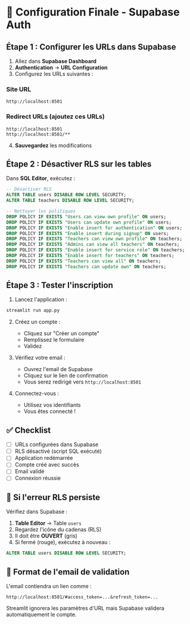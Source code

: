 # 🔧 Configuration Finale - Supabase Auth

## Étape 1 : Configurer les URLs dans Supabase

1. Allez dans **Supabase Dashboard**
2. **Authentication** → **URL Configuration**
3. Configurez les URLs suivantes :

### Site URL
```
http://localhost:8501
```

### Redirect URLs (ajoutez ces URLs)
```
http://localhost:8501
http://localhost:8501/**
```

4. **Sauvegardez** les modifications

## Étape 2 : Désactiver RLS sur les tables

Dans **SQL Editor**, exécutez :

```sql
-- Désactiver RLS
ALTER TABLE users DISABLE ROW LEVEL SECURITY;
ALTER TABLE teachers DISABLE ROW LEVEL SECURITY;

-- Nettoyer les politiques
DROP POLICY IF EXISTS "Users can view own profile" ON users;
DROP POLICY IF EXISTS "Users can update own profile" ON users;
DROP POLICY IF EXISTS "Enable insert for authentication" ON users;
DROP POLICY IF EXISTS "Enable insert during signup" ON users;
DROP POLICY IF EXISTS "Teachers can view own profile" ON teachers;
DROP POLICY IF EXISTS "Admins can view all teachers" ON teachers;
DROP POLICY IF EXISTS "Enable insert for service role" ON teachers;
DROP POLICY IF EXISTS "Enable insert for teachers" ON teachers;
DROP POLICY IF EXISTS "Teachers can view all" ON teachers;
DROP POLICY IF EXISTS "Teachers can update own" ON teachers;
```

## Étape 3 : Tester l'inscription

1. Lancez l'application :
```bash
streamlit run app.py
```

2. Créez un compte :
   - Cliquez sur "Créer un compte"
   - Remplissez le formulaire
   - Validez

3. Vérifiez votre email :
   - Ouvrez l'email de Supabase
   - Cliquez sur le lien de confirmation
   - Vous serez redirigé vers `http://localhost:8501`

4. Connectez-vous :
   - Utilisez vos identifiants
   - Vous êtes connecté !

## ✅ Checklist

- [ ] URLs configurées dans Supabase
- [ ] RLS désactivé (script SQL exécuté)
- [ ] Application redémarrée
- [ ] Compte créé avec succès
- [ ] Email validé
- [ ] Connexion réussie

## 🚨 Si l'erreur RLS persiste

Vérifiez dans Supabase :
1. **Table Editor** → Table `users`
2. Regardez l'icône du cadenas (RLS)
3. Il doit être **OUVERT** (gris)
4. Si fermé (rouge), exécutez à nouveau :
```sql
ALTER TABLE users DISABLE ROW LEVEL SECURITY;
```

## 📧 Format de l'email de validation

L'email contiendra un lien comme :
```
http://localhost:8501/#access_token=...&refresh_token=...
```

Streamlit ignorera les paramètres d'URL mais Supabase validera automatiquement le compte.
